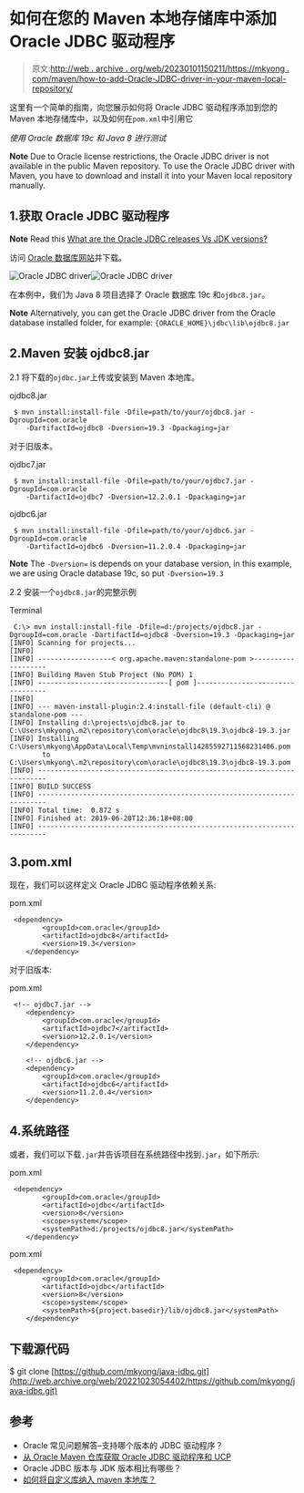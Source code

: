 # 如何在您的 Maven 本地存储库中添加 Oracle JDBC 驱动程序

> 原文:[http://web . archive . org/web/20230101150211/https://mkyong . com/maven/how-to-add-Oracle-JDBC-driver-in-your-maven-local-repository/](http://web.archive.org/web/20230101150211/https://mkyong.com/maven/how-to-add-oracle-jdbc-driver-in-your-maven-local-repository/)

这里有一个简单的指南，向您展示如何将 Oracle JDBC 驱动程序添加到您的 Maven 本地存储库中，以及如何在`pom.xml`中引用它

*使用 Oracle 数据库 19c 和 Java 8 进行测试*

**Note**
Due to Oracle license restrictions, the Oracle JDBC driver is not available in the public Maven repository. To use the Oracle JDBC driver with Maven, you have to download and install it into your Maven local repository manually.

## 1.获取 Oracle JDBC 驱动程序

**Note**
Read this [What are the Oracle JDBC releases Vs JDK versions?](http://web.archive.org/web/20221023054402/https://www.oracle.com/technetwork/database/enterprise-edition/jdbc-faq-090281.html#01_01)

访问 [Oracle 数据库网站](http://web.archive.org/web/20221023054402/https://www.oracle.com/technetwork/database/application-development/jdbc/downloads/index.html)并下载。

![Oracle JDBC driver](../Images/e33b16c06f200ac1a5b75b6237507f26.png)![Oracle JDBC driver](../Images/c8d4a28585d4469ebf2f550592c24edb.png)

在本例中，我们为 Java 8 项目选择了 Oracle 数据库 19c 和`ojdbc8.jar`。

**Note**
Alternatively, you can get the Oracle JDBC driver from the Oracle database installed folder, for example: `{ORACLE_HOME}\jdbc\lib\ojdbc8.jar`

## 2.Maven 安装 ojdbc8.jar

2.1 将下载的`ojdbc.jar`上传或安装到 Maven 本地库。

ojdbc8.jar

```
 $ mvn install:install-file -Dfile=path/to/your/ojdbc8.jar -DgroupId=com.oracle 
	-DartifactId=ojdbc8 -Dversion=19.3 -Dpackaging=jar 
```

对于旧版本。

ojdbc7.jar

```
 $ mvn install:install-file -Dfile=path/to/your/ojdbc7.jar -DgroupId=com.oracle 
	-DartifactId=ojdbc7 -Dversion=12.2.0.1 -Dpackaging=jar 
```

ojdbc6.jar

```
 $ mvn install:install-file -Dfile=path/to/your/ojdbc6.jar -DgroupId=com.oracle 
	-DartifactId=ojdbc6 -Dversion=11.2.0.4 -Dpackaging=jar 
```

**Note**
The `-Dversion=` is depends on your database version, in this example, we are using Oracle database 19c, so put `-Dversion=19.3`

2.2 安装一个`ojdbc8.jar`的完整示例

Terminal

```
 C:\> mvn install:install-file -Dfile=d:/projects/ojdbc8.jar -DgroupId=com.oracle -DartifactId=ojdbc8 -Dversion=19.3 -Dpackaging=jar
[INFO] Scanning for projects...
[INFO]
[INFO] ------------------< org.apache.maven:standalone-pom >-------------------
[INFO] Building Maven Stub Project (No POM) 1
[INFO] --------------------------------[ pom ]---------------------------------
[INFO]
[INFO] --- maven-install-plugin:2.4:install-file (default-cli) @ standalone-pom ---
[INFO] Installing d:\projects\ojdbc8.jar to C:\Users\mkyong\.m2\repository\com\oracle\ojdbc8\19.3\ojdbc8-19.3.jar
[INFO] Installing C:\Users\mkyong\AppData\Local\Temp\mvninstall14285592711568231406.pom 
		to C:\Users\mkyong\.m2\repository\com\oracle\ojdbc8\19.3\ojdbc8-19.3.pom
[INFO] ------------------------------------------------------------------------
[INFO] BUILD SUCCESS
[INFO] ------------------------------------------------------------------------
[INFO] Total time:  0.872 s
[INFO] Finished at: 2019-06-20T12:36:18+08:00
[INFO] ------------------------------------------------------------------------ 
```

## 3.pom.xml

现在，我们可以这样定义 Oracle JDBC 驱动程序依赖关系:

pom.xml

```
 <dependency>
		<groupId>com.oracle</groupId>
		<artifactId>ojdbc8</artifactId>
		<version>19.3</version>
	</dependency> 
```

对于旧版本:

pom.xml

```
 <!-- ojdbc7.jar -->
	<dependency>
		<groupId>com.oracle</groupId>
		<artifactId>ojdbc7</artifactId>
		<version>12.2.0.1</version>
	</dependency>

	<!-- ojdbc6.jar -->
	<dependency>
		<groupId>com.oracle</groupId>
		<artifactId>ojdbc6</artifactId>
		<version>11.2.0.4</version>
	</dependency> 
```

## 4.系统路径

或者，我们可以下载`.jar`并告诉项目在系统路径中找到`.jar`，如下所示:

pom.xml

```
 <dependency>
		<groupId>com.oracle</groupId>
		<artifactId>ojdbc</artifactId>
		<version>8</version>
		<scope>system</scope>
		<systemPath>d:/projects/ojdbc8.jar</systemPath>
	</dependency> 
```

pom.xml

```
 <dependency>
		<groupId>com.oracle</groupId>
		<artifactId>ojdbc</artifactId>
		<version>8</version>
		<scope>system</scope>
		<systemPath>${project.basedir}/lib/ojdbc8.jar</systemPath>
	</dependency> 
```

## 下载源代码

$ git clone [https://github.com/mkyong/java-jdbc.git](http://web.archive.org/web/20221023054402/https://github.com/mkyong/java-jdbc.git)

## 参考

*   Oracle 常见问题解答–支持哪个版本的 JDBC 驱动程序？
*   [从 Oracle Maven 仓库获取 Oracle JDBC 驱动程序和 UCP](http://web.archive.org/web/20221023054402/https://blogs.oracle.com/dev2dev/get-oracle-jdbc-drivers-and-ucp-from-oracle-maven-repository-without-ides)
*   Oracle JDBC 版本与 JDK 版本相比有哪些？
*   [如何将自定义库纳入 maven 本地库？](http://web.archive.org/web/20221023054402/https://www.mkyong.com/maven/how-to-include-library-manully-into-maven-local-repository/)

<input type="hidden" id="mkyong-current-postId" value="8584">